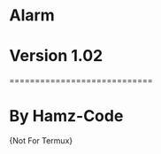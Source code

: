 #     Alarm      #
#  Version 1.02  #
============================
#  By Hamz-Code  #
{Not For Termux}

